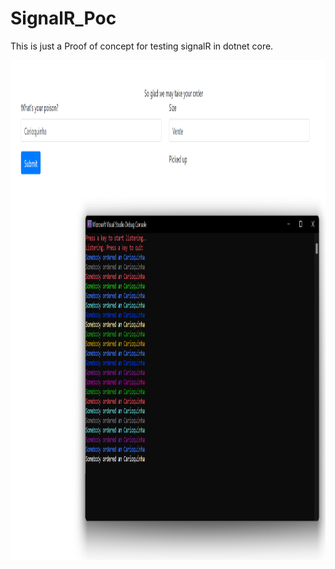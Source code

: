 # SignalR_Poc

This is just a  Proof of concept for testing signalR in dotnet core.


<img src="/img/working.png" alt="signalR running" style="height: 800px; width:600px;"/>